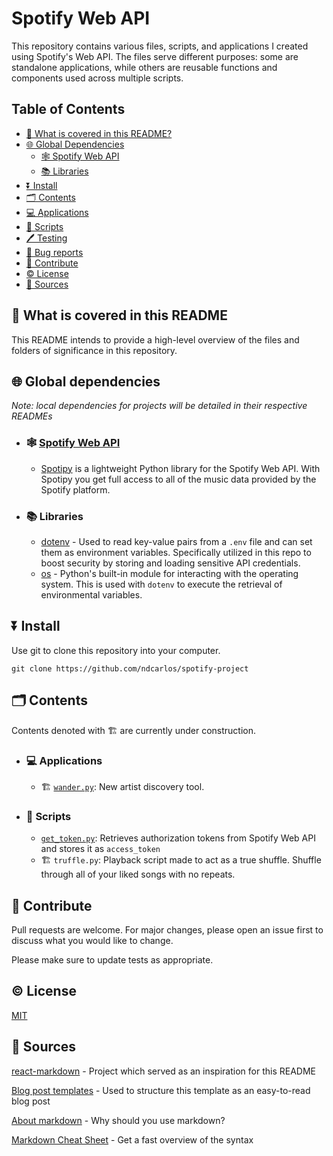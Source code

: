 # Spotify Web API

This repository contains various files, scripts, and applications I created using Spotify's Web API. The files serve different purposes: some are standalone applications, while others are reusable functions and components used across multiple scripts.

## Table of Contents

*   [🙋 What is covered in this README?](#what-is-covered-in-this-README)
*   [🌐 Global Dependencies](#getting-started)
    *   [🕸️ Spotify Web API](#spotify-web-api)
    *   [📚 Libraries](#libraries)
*   [⏬ Install](#install)
*   [🗂️ Contents](#contents)
   *   [💻 Applications](#applications)
   *   [📝 Scripts](#scripts)
*   [🖊️ Testing](#testing)
*   [🐛 Bug reports](#bug-reports)
*   [🤝 Contribute](#contribute)
*   [©️ License](#license)
*   [🔌 Sources](#sources)

## 🙋 What is covered in this README
This README intends to provide a high-level overview of the files and folders of significance in this repository. 

## 🌐 Global dependencies
_Note: local dependencies for projects will be detailed in their respective READMEs_
   * ### 🕸️ [Spotify Web API](https://developer.spotify.com/documentation/web-api)
      *  [Spotipy](https://spotipy.readthedocs.io/en/2.24.0/) is a lightweight Python library for the Spotify Web API. With Spotipy you get full access to all of the music data provided by the Spotify platform.  
   * ### 📚 Libraries
      * [dotenv](https://pypi.org/project/python-dotenv/) - Used to read key-value pairs from a `.env` file and can set them as environment variables. Specifically utilized in this repo to boost security by storing and loading sensitive API credentials.
      * [os](https://docs.python.org/3/library/os.html) - Python's built-in module for interacting with the operating system. This is used with `dotenv` to execute the retrieval of environmental variables.


## ⏬ Install
Use git to clone this repository into your computer.

```
git clone https://github.com/ndcarlos/spotify-project
```

## 🗂️ Contents
Contents denoted with 🏗️ are currently under construction.

   * ### 💻 Applications
      * 🏗️ [`wander.py`](https://github.com/ndcarlos/spotify-project/blob/main/wander/README.md): New artist discovery tool.


   * ### 📝 Scripts 
      * [`get_token.py`](https://github.com/ndcarlos/spotify-project/blob/main/get_token.py): Retrieves authorization tokens from Spotify Web API and stores it as `access_token`
      * 🏗️ `truffle.py`: Playback script made to act as a true shuffle. Shuffle through all of your liked songs with no repeats.


## 🤝 Contribute
Pull requests are welcome. For major changes, please open an issue first to discuss what you would like to change.

Please make sure to update tests as appropriate.

## ©️ License
[MIT](https://choosealicense.com/licenses/mit/)

## 🔌 Sources

[react-markdown][react-markdown] - Project which served as an inspiration for this README

[Blog post templates][blog-post-templates] - Used to structure this template as an easy-to-read blog post

[About markdown][about-markdown] - Why should you use markdown?

[Markdown Cheat Sheet][markdown-cheatsheet] - Get a fast overview of the syntax

[//]: # "Source definitions"
[react-markdown]: https://github.com/remarkjs/react-markdown "React-markdown project"
[blog-post-templates]: https://backlinko.com/hub/content/blog-post-templates "Backlinko blog post templates"
[about-markdown]: https://www.markdownguide.org/getting-started/ "Introduction to markdown"
[markdown-cheatsheet]: https://www.markdownguide.org/cheat-sheet/ "Markdown Cheat Sheet"

